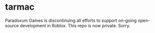 # tarmac
Paradoxum Games is discontinuing all efforts to support on-going open-source development in Roblox. This repo is now private. Sorry.
